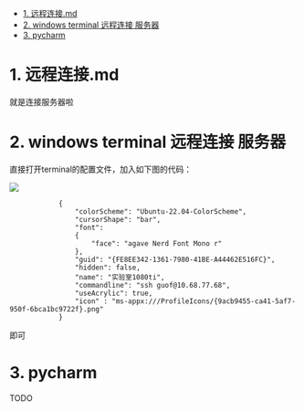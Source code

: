 <!-- TOC -->

- [1. 远程连接.md](#1-远程连接md)
- [2. windows terminal 远程连接 服务器](#2-windows-terminal-远程连接-服务器)
- [3. pycharm](#3-pycharm)

<!-- /TOC -->

# 1. 远程连接.md

就是连接服务器啦

# 2. windows terminal 远程连接 服务器

直接打开terminal的配置文件，加入如下图的代码：

![](https://cdn.jsdelivr.net/gh/gf9276/image/远程连接/20221109193555.png)

```
            {
                "colorScheme": "Ubuntu-22.04-ColorScheme",
                "cursorShape": "bar",
                "font": 
                {
                    "face": "agave Nerd Font Mono r"
                },
                "guid": "{FE8EE342-1361-7980-41BE-A44462E516FC}",
                "hidden": false,
                "name": "实验室1080ti",
                "commandline": "ssh guof@10.68.77.68",
                "useAcrylic": true,
                "icon" : "ms-appx:///ProfileIcons/{9acb9455-ca41-5af7-950f-6bca1bc9722f}.png"
            }
```

即可

# 3. pycharm

TODO